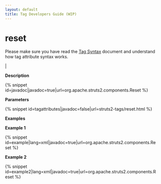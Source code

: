 ```yaml
---
layout: default
title: Tag Developers Guide (WIP)
---
```


# reset


Please make sure you have read the [Tag Syntax](#PAGE_13927) document and understand how tag attribute syntax works.

| 

__Description__



{% snippet id=javadoc|javadoc=true|url=org.apache.struts2.components.Reset %}

__Parameters__



{% snippet id=tagattributes|javadoc=false|url=struts2-tags/reset.html %}

__Examples__

__Example 1__



{% snippet id=example|lang=xml|javadoc=true|url=org.apache.struts2.components.Reset %}

__Example 2__



{% snippet id=example2|lang=xml|javadoc=true|url=org.apache.struts2.components.Reset %}
